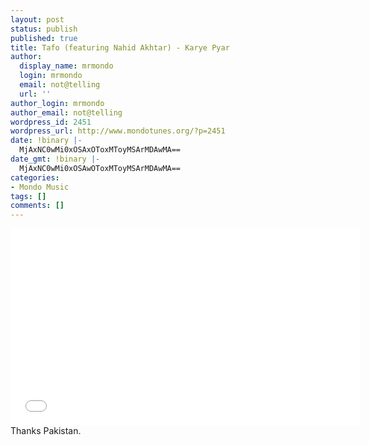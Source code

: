 ```yaml
---
layout: post
status: publish
published: true
title: Tafo (featuring Nahid Akhtar) - Karye Pyar
author:
  display_name: mrmondo
  login: mrmondo
  email: not@telling
  url: ''
author_login: mrmondo
author_email: not@telling
wordpress_id: 2451
wordpress_url: http://www.mondotunes.org/?p=2451
date: !binary |-
  MjAxNC0wMi0xOSAxOToxMToyMSArMDAwMA==
date_gmt: !binary |-
  MjAxNC0wMi0xOSAwOToxMToyMSArMDAwMA==
categories:
- Mondo Music
tags: []
comments: []
---
```

<iframe width="560" height="315" src="//www.youtube.com/embed/ToUHhsYEX68" frameborder="0"> </iframe>
Thanks Pakistan.

